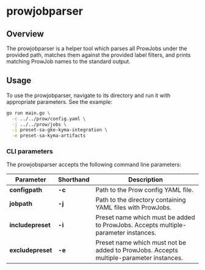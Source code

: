 # prowjobparser

## Overview

The prowjobparser is a helper tool which parses all ProwJobs under the provided path, matches them against the provided label filters, and prints matching ProwJob names to the standard output.

## Usage

To use the prowjobparser, navigate to its directory and run it with appropriate parameters. See the example:

```bash
go run main.go \
  -c ../../prow/config.yaml \
  -j ../../prow/jobs \
  -i preset-sa-gke-kyma-integration \
  -e preset-sa-kyma-artifacts
```

### CLI parameters

The prowjobsparser accepts the following command line parameters:

|Parameter | Shorthand | Description |
|-----------|-----------|------------|
| **configpath** | **-c** | Path to the Prow config YAML file. |
| **jobpath** | **-j** | Path to the directory containing YAML files with ProwJobs. |
| **includepreset** | **-i** | Preset name which must be added to ProwJobs. Accepts multiple-parameter instances. | 
| **excludepreset** | **-e** | Preset name which must not be added to ProwJobs. Accepts multiple-parameter instances. | 
